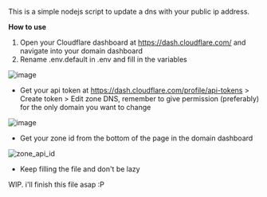 This is a simple nodejs script to update a dns with your public ip address.

**How to use**

1. Open your Cloudflare dashboard at https://dash.cloudflare.com/ and navigate into your domain dashboard
2. Rename .env.default in .env and fill in the variables 

![image](https://user-images.githubusercontent.com/14958556/157010958-7575aa47-1f63-4bf8-8904-754b4d62896d.png)
- Get your api token at https://dash.cloudflare.com/profile/api-tokens > Create token > Edit zone DNS, remember to give permission (preferably) for the only domain you want to change

![image](https://user-images.githubusercontent.com/14958556/157007898-d0b080b2-7ac3-48d3-8b74-224b00505d94.png)
- Get your zone id from the bottom of the page in the domain dashboard

![zone_api_id](https://user-images.githubusercontent.com/14958556/157004845-4f50bbfc-3dc3-412a-b24f-780563fa44f8.png)
- Keep filling the file and don't be lazy


WIP. i'll finish this file asap :P
